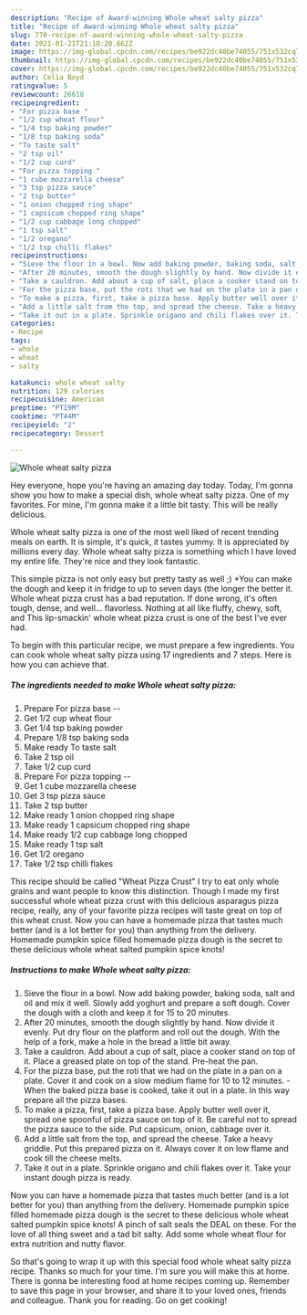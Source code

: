 ```yaml
---
description: "Recipe of Award-winning Whole wheat salty pizza"
title: "Recipe of Award-winning Whole wheat salty pizza"
slug: 770-recipe-of-award-winning-whole-wheat-salty-pizza
date: 2021-01-21T21:18:20.662Z
image: https://img-global.cpcdn.com/recipes/be922dc40be74055/751x532cq70/whole-wheat-salty-pizza-recipe-main-photo.jpg
thumbnail: https://img-global.cpcdn.com/recipes/be922dc40be74055/751x532cq70/whole-wheat-salty-pizza-recipe-main-photo.jpg
cover: https://img-global.cpcdn.com/recipes/be922dc40be74055/751x532cq70/whole-wheat-salty-pizza-recipe-main-photo.jpg
author: Celia Boyd
ratingvalue: 5
reviewcount: 26618
recipeingredient:
- "For pizza base "
- "1/2 cup wheat flour"
- "1/4 tsp baking powder"
- "1/8 tsp baking soda"
- "To taste salt"
- "2 tsp oil"
- "1/2 cup curd"
- "For pizza topping "
- "1 cube mozzarella cheese"
- "3 tsp pizza sauce"
- "2 tsp butter"
- "1 onion chopped ring shape"
- "1 capsicum chopped ring shape"
- "1/2 cup cabbage long chopped"
- "1 tsp salt"
- "1/2 oregano"
- "1/2 tsp chilli flakes"
recipeinstructions:
- "Sieve the flour in a bowl. Now add baking powder, baking soda, salt and oil and mix it well. Slowly add yoghurt and prepare a soft dough. Cover the dough with a cloth and keep it for 15 to 20 minutes."
- "After 20 minutes, smooth the dough slightly by hand. Now divide it evenly. Put dry flour on the platform and roll out the dough. With the help of a fork, make a hole in the bread a little bit away."
- "Take a cauldron. Add about a cup of salt, place a cooker stand on top of it. Place a greased plate on top of the stand. Pre-heat the pan."
- "For the pizza base, put the roti that we had on the plate in a pan on a plate. Cover it and cook on a slow medium flame for 10 to 12 minutes.  When the baked pizza base is cooked, take it out in a plate. In this way prepare all the pizza bases."
- "To make a pizza, first, take a pizza base. Apply butter well over it, spread one spoonful of pizza sauce on top of it. Be careful not to spread the pizza sauce to the side. Put capsicum, onion, cabbage over it."
- "Add a little salt from the top, and spread the cheese. Take a heavy griddle. Put this prepared pizza on it. Always cover it on low flame and cook till the cheese melts."
- "Take it out in a plate. Sprinkle origano and chili flakes over it. Take your instant dough pizza is ready."
categories:
- Recipe
tags:
- whole
- wheat
- salty

katakunci: whole wheat salty 
nutrition: 129 calories
recipecuisine: American
preptime: "PT19M"
cooktime: "PT44M"
recipeyield: "2"
recipecategory: Dessert

---
```



![Whole wheat salty pizza](https://img-global.cpcdn.com/recipes/be922dc40be74055/751x532cq70/whole-wheat-salty-pizza-recipe-main-photo.jpg)

Hey everyone, hope you're having an amazing day today. Today, I'm gonna show you how to make a special dish, whole wheat salty pizza. One of my favorites. For mine, I'm gonna make it a little bit tasty. This will be really delicious.

Whole wheat salty pizza is one of the most well liked of recent trending meals on earth. It is simple, it's quick, it tastes yummy. It is appreciated by millions every day. Whole wheat salty pizza is something which I have loved my entire life. They're nice and they look fantastic.

This simple pizza is not only easy but pretty tasty as well ;) *You can make the dough and keep it in fridge to up to seven days (the longer the better it. Whole wheat pizza crust has a bad reputation. If done wrong, it&#39;s often tough, dense, and well… flavorless. Nothing at all like fluffy, chewy, soft, and This lip-smackin&#39; whole wheat pizza crust is one of the best I&#39;ve ever had.


To begin with this particular recipe, we must prepare a few ingredients. You can cook whole wheat salty pizza using 17 ingredients and 7 steps. Here is how you can achieve that.

<!--inarticleads1-->

##### The ingredients needed to make Whole wheat salty pizza:

1. Prepare For pizza base --
1. Get 1/2 cup wheat flour
1. Get 1/4 tsp baking powder
1. Prepare 1/8 tsp baking soda
1. Make ready To taste salt
1. Take 2 tsp oil
1. Take 1/2 cup curd
1. Prepare For pizza topping --
1. Get 1 cube mozzarella cheese
1. Get 3 tsp pizza sauce
1. Take 2 tsp butter
1. Make ready 1 onion chopped ring shape
1. Make ready 1 capsicum chopped ring shape
1. Make ready 1/2 cup cabbage long chopped
1. Make ready 1 tsp salt
1. Get 1/2 oregano
1. Take 1/2 tsp chilli flakes


This recipe should be called &#34;Wheat Pizza Crust&#34; I try to eat only whole grains and want people to know this distinction. Though I made my first successful whole wheat pizza crust with this delicious asparagus pizza recipe, really, any of your favorite pizza recipes will taste great on top of this wheat crust. Now you can have a homemade pizza that tastes much better (and is a lot better for you) than anything from the delivery. Homemade pumpkin spice filled homemade pizza dough is the secret to these delicious whole wheat salted pumpkin spice knots! 

<!--inarticleads2-->

##### Instructions to make Whole wheat salty pizza:

1. Sieve the flour in a bowl. Now add baking powder, baking soda, salt and oil and mix it well. Slowly add yoghurt and prepare a soft dough. Cover the dough with a cloth and keep it for 15 to 20 minutes.
1. After 20 minutes, smooth the dough slightly by hand. Now divide it evenly. Put dry flour on the platform and roll out the dough. With the help of a fork, make a hole in the bread a little bit away.
1. Take a cauldron. Add about a cup of salt, place a cooker stand on top of it. Place a greased plate on top of the stand. Pre-heat the pan.
1. For the pizza base, put the roti that we had on the plate in a pan on a plate. Cover it and cook on a slow medium flame for 10 to 12 minutes. -  When the baked pizza base is cooked, take it out in a plate. In this way prepare all the pizza bases.
1. To make a pizza, first, take a pizza base. Apply butter well over it, spread one spoonful of pizza sauce on top of it. Be careful not to spread the pizza sauce to the side. Put capsicum, onion, cabbage over it.
1. Add a little salt from the top, and spread the cheese. Take a heavy griddle. Put this prepared pizza on it. Always cover it on low flame and cook till the cheese melts.
1. Take it out in a plate. Sprinkle origano and chili flakes over it. Take your instant dough pizza is ready.


Now you can have a homemade pizza that tastes much better (and is a lot better for you) than anything from the delivery. Homemade pumpkin spice filled homemade pizza dough is the secret to these delicious whole wheat salted pumpkin spice knots! A pinch of salt seals the DEAL on these. For the love of all thing sweet and a tad bit salty. Add some whole wheat flour for extra nutrition and nutty flavor. 

So that's going to wrap it up with this special food whole wheat salty pizza recipe. Thanks so much for your time. I'm sure you will make this at home. There is gonna be interesting food at home recipes coming up. Remember to save this page in your browser, and share it to your loved ones, friends and colleague. Thank you for reading. Go on get cooking!
